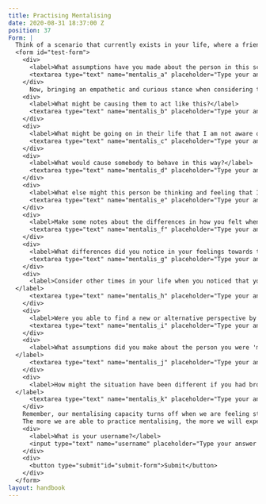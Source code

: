 ```yaml
---
title: Practising Mentalising
date: 2020-08-31 18:37:00 Z
position: 37
Form: |
  Think of a scenario that currently exists in your life, where a friend, family member or somebody else that you know is acting in a way that is causing you frustration or a sense of disconnection. Think about how has it made you feel and what assumptions you have automatically made about why they are acting this way. This will help you mentalise yourself and bring awareness to the nature of your own feelings and reactions.
  <form id="test-form">
    <div>
      <label>What assumptions have you made about the person in this scenario?</label>
      <textarea type="text" name="mentalis_a" placeholder="Type your answer here"/></textarea>
    </div>
      Now, bringing an empathetic and curious stance when considering the situation, consider the following questions.
    <div>
      <label>What might be causing them to act like this?</label>
      <textarea type="text" name="mentalis_b" placeholder="Type your answer here"/></textarea>
    </div>
    <div>
      <label>What might be going on in their life that I am not aware of?</label>
      <textarea type="text" name="mentalis_c" placeholder="Type your answer here"/></textarea>
    </div>
    <div>
      <label>What would cause somebody to behave in this way?</label>
      <textarea type="text" name="mentalis_d" placeholder="Type your answer here"/></textarea>
    </div>
    <div>
      <label>What else might this person be thinking and feeling that I have not considered?</label>
      <textarea type="text" name="mentalis_e" placeholder="Type your answer here"/></textarea>
    </div>
    <div>
      <label>Make some notes about the differences in how you felt when doing the two reflections.</label>
      <textarea type="text" name="mentalis_f" placeholder="Type your answer here"/></textarea>
    </div>
    <div>
      <label>What differences did you notice in your feelings towards the other person when you mentalised them?</label>
      <textarea type="text" name="mentalis_g" placeholder="Type your answer here"/></textarea>
    </div>
    <div>
      <label>Consider other times in your life when you noticed that you were not really mentalising but mind reading. Think about what was happening in the situation.
  </label>
      <textarea type="text" name="mentalis_h" placeholder="Type your answer here"/></textarea>
    </div>
    <div>
      <label>Were you able to find a new or alternative perspective by bringing a mentalising stance to the second exercise?</label>
      <textarea type="text" name="mentalis_i" placeholder="Type your answer here"/></textarea>
    </div>
    <div>
      <label>What assumptions did you make about the person you were 'mindreading'?
  </label>
      <textarea type="text" name="mentalis_j" placeholder="Type your answer here"/></textarea>
    </div>
    <div>
      <label>How might the situation have been different if you had brought a mentalising stance to the situation and communicated your uncertainty to the other person?
  </label>
      <textarea type="text" name="mentalis_k" placeholder="Type your answer here"/></textarea>
    </div>
    Remember, our mentalising capacity turns off when we are feeling stressed, anxious or experiencing difficult emotions, so don’t worry - it’s normal for this to happen. The important thing is to bring awareness to this process so that we can change our responses and reactions to misunderstandings that happen as a result of mindreading.
    The more we are able to practice mentalising, the more we will experience empathy and a sense of connection in our relationships.  Our ability to mentalise is connected with our ability to connect with and become attuned to the experience of other people, while at the same time recognising that each person has their own unique way of experiencing something.
    <div>
      <label>What is your username?</label>
      <input type="text" name="username" placeholder="Type your answer here"/></input>
    </div>
    <div>
      <button type="submit"id="submit-form">Submit</button>
    </div>
  </form>
layout: handbook
---
```


